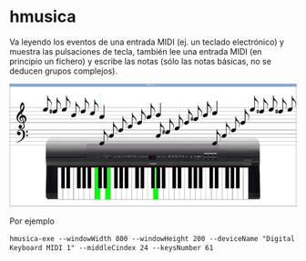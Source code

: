 # hmusica

Va leyendo los eventos de una entrada MIDI (ej. un teclado electrónico) y muestra las pulsaciones de tecla, también lee una entrada MIDI (en principio un fichero) y escribe las notas (sólo las notas básicas, no se deducen grupos complejos).

![Captura de ejemplo](/screenshot.png?raw=true "Captura de ejemplo")

Por ejemplo

    hmusica-exe --windowWidth 800 --windowHeight 200 --deviceName "Digital Keyboard MIDI 1" --middleCindex 24 --keysNumber 61

